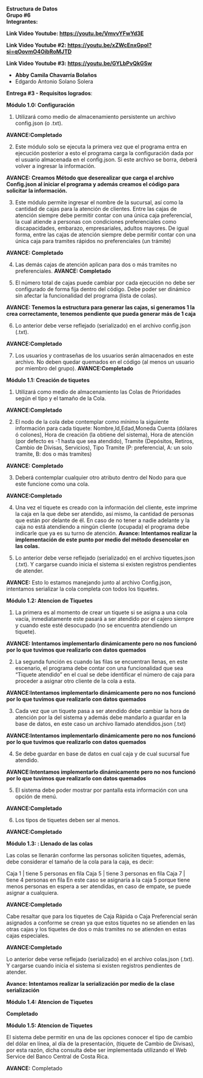 <b>Estructura de Datos<br>
Grupo #6<br>
Integrantes:<br>

Link Video Youtube: https://youtu.be/VmvvYFwYd3E <br>

Link Video Youtube #2: https://youtu.be/xZWcEnxGpoI?si=qOovmO4OibRoMJTD <br>

Link Video Youtube #3: https://youtu.be/GYLbPvQkGSw <br>

- Abby Camila Chavarría Bolaños </b>
- Edgardo Antonio Solano Solera</b>

<b>Entrega #3 - Requisitos logrados</b>:

<b>Módulo 1.0: Configuración</b>
  
1. Utilizará como medio de almacenamiento persistente un archivo config.json (o .txt).

<b>AVANCE:Completado</b>

2. Este módulo solo se ejecuta la primera vez que el programa entra en ejecución posterior a esto el programa carga la 
configuración dada por el usuario almacenada en el config.json. Si este archivo se borra, deberá volver a ingresar la información.

<b>AVANCE: Creamos Método que deserealizar que carga el archivo Config.json al iniciar el programa y además creamos el código para solicitar la información.</b>

3. Este módulo permite ingresar el nombre de la sucursal, así como la cantidad de cajas para la atención de clientes. Entre las cajas de atención siempre debe permitir contar con una única caja preferencial, la cual atiende a personas con condiciones preferenciales como
discapacidades, embarazo, empresariales, adultos mayores. De igual forma, entre las cajas de atención siempre debe permitir contar con una única caja para tramites rápidos no preferenciales (un trámite)

<b>AVANCE: Completado</b>

4. Las demás cajas de atención aplican para dos o más tramites no preferenciales. 
<b>AVANCE: Completado</b>

5. El número total de cajas puede cambiar por cada ejecución no debe ser configurado de forma fija dentro del código. Debe poder ser dinámico sin afectar la funcionalidad del programa (lista de colas).

<b>AVANCE: Tenemos la estructura para generar las cajas, si generamos 1 la crea correctamente, tenemos pendiente que pueda generar más de 1 caja</b>

6. Lo anterior debe verse reflejado (serializado) en el archivo config.json (.txt).

<b>AVANCE:Completado</b>
   
7. Los usuarios y contraseñas de los usuarios serán almacenados en este archivo. No deben quedar quemados en el código (al menos un usuario por miembro del grupo).
<b>AVANCE:Completado</b> 


<b>Módulo 1.1: Creación de tiquetes</b>

1. Utilizará como medio de almacenamiento las Colas de Prioridades según el tipo y el tamaño de la Cola.

<b> AVANCE:Completado</b> 

2. El nodo de la cola debe contemplar como mínimo la siguiente información para cada tiquete: Nombre,Id,Edad,Moneda Cuenta (dólares ó colones), Hora de creación (la obtiene del sistema), Hora de atención (por defecto es -1 hasta que sea atendido), Tramite (Depósitos, Retiros, Cambio de Divisas, Servicios), Tipo Tramite (P: preferencial, A: un solo tramite, B: dos o más tramites)

<b>AVANCE: Completado</b> 

3. Deberá contemplar cualquier otro atributo dentro del Nodo para que este funcione como una cola.

<b>AVANCE:Completado</b> 

4. Una vez el tiquete es creado con la información del cliente, este imprime la caja en la que debe ser atendido, así mismo, la cantidad de personas que están por delante de él. En caso de no tener a nadie adelante y la caja no está atendiendo a ningún cliente (ocupada) el programa debe indicarle que ya es su turno de atención.
<b>Avance: Intentamos realizar la implementación de este punto por medio del método desencolar en las colas.</b>

5. Lo anterior debe verse reflejado (serializado) en el archivo tiquetes.json (.txt). Y cargarse cuando inicia el sistema si existen registros pendientes de atender.
   
<b>AVANCE:</b> Esto lo estamos manejando junto al archivo Config.json, intentamos serializar la cola completa con todos los tiquetes.



<b>Módulo 1.2: Atencion de Tiquetes</b>


1. La primera es al momento de crear un tiquete si se asigna a una cola vacía, inmediatamente este pasará a ser atendido por el cajero siempre y cuando este esté
desocupado (no se encuentra atendiendo un tiquete).

<b>AVANCE: Intentamos implementarlo dinámicamente pero no nos funcionó por lo que tuvimos que realizarlo con datos quemados</b>


2. La segunda función es cuando las filas se encuentran llenas, en este escenario, el programa debe contar con una funcionalidad que sea “Tiquete atendido” en el cual se debe identificar el número de caja para proceder a asignar otro cliente de la cola a esta.

<b>AVANCE:Intentamos implementarlo dinámicamente pero no nos funcionó por lo que tuvimos que realizarlo con datos quemados</b>

3. Cada vez que un tiquete pasa a ser atendido debe cambiar la hora de atención por la del sistema y además debe mandarlo a guardar en la base de datos, en este caso
un archivo llamado atendidos.json (.txt)

<b>AVANCE:Intentamos implementarlo dinámicamente pero no nos funcionó por lo que tuvimos que realizarlo con datos quemados</b>

4. Se debe guardar en base de datos en cual caja y de cual sucursal fue atendido.

<b>AVANCE:Intentamos implementarlo dinámicamente pero no nos funcionó por lo que tuvimos que realizarlo con datos quemados</b>

5. El sistema debe poder mostrar por pantalla esta información con una opción de menú.

<b>AVANCE:Completado</b> 

6. Los tipos de tiquetes deben ser al menos.

<b>AVANCE:Completado</b>



<b>Módulo 1.3: : Llenado de las colas </b>

Las colas se llenarán conforme las personas soliciten tiquetes, además, debe considerar
el tamaño de la cola para la caja, es decir:

Caja 1 | tiene 5 personas en fila
Caja 5 | tiene 3 personas en fila
Caja 7 | tiene 4 personas en fila
En este caso se asignaría a la caja 5 porque tiene menos personas en espera a ser
atendidas, en caso de empate, se puede asignar a cualquiera.

<b>AVANCE:Completado</b> 


Cabe resaltar que para los tiquetes de Caja Rápida o Caja Preferencial serán asignados
a conforme se crean ya que estos tiquetes no se atienden en las otras cajas y los
tiquetes de dos o más tramites no se atienden en estas cajas especiales.

<b>AVANCE:Completado</b> 


Lo anterior debe verse reflejado (serializado) en el archivo colas.json (.txt). Y cargarse
cuando inicia el sistema si existen registros pendientes de atender.

<b>Avance: Intentamos realizar la serialización por medio de la clase serialización</b>



<b>Módulo 1.4: Atencion de Tiquetes</b>

<b>Completado</b>


<b>Módulo 1.5: Atencion de Tiquetes</b>

El sistema debe permitir en una de las opciones conocer el tipo de cambio del dólar en línea, al día de la presentación, 
(tiquete de Cambio de Divisas), por esta razón, dicha consulta debe ser implementada utilizando el Web Service del Banco 
Central de Costa Rica.

<b>AVANCE:</b> Completado